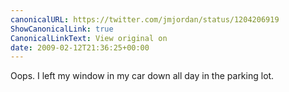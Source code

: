 ```yaml
---
canonicalURL: https://twitter.com/jmjordan/status/1204206919
ShowCanonicalLink: true
CanonicalLinkText: View original on
date: 2009-02-12T21:36:25+00:00
---
```

Oops. I left my window in my car down all day in the parking lot.